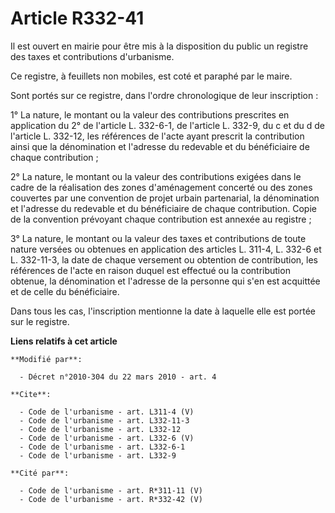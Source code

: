 # Article R332-41

Il est ouvert en mairie pour être mis à la disposition du public un registre des taxes et contributions d'urbanisme. 

Ce registre, à feuillets non mobiles, est coté et paraphé par le maire. 

Sont portés sur ce registre, dans l'ordre chronologique de leur inscription : 

1° La nature, le montant ou la valeur des contributions prescrites en application du 2° de l'article L. 332-6-1, de l'article
L. 332-9, du c et du d de l'article L. 332-12, les références de l'acte ayant prescrit la contribution ainsi que la
dénomination et l'adresse du redevable et du bénéficiaire de chaque contribution ; 

2° La nature, le montant ou la valeur des contributions exigées dans le cadre de la réalisation des zones d'aménagement
concerté ou des zones couvertes par une convention de projet urbain partenarial, la dénomination et l'adresse du redevable et
du bénéficiaire de chaque contribution. Copie de la convention prévoyant chaque contribution est annexée au registre ; 

3° La nature, le montant ou la valeur des taxes et contributions de toute nature versées ou obtenues en application des
articles L. 311-4, L. 332-6 et L. 332-11-3, la date de chaque versement ou obtention de contribution, les références de
l'acte en raison duquel est effectué ou la contribution obtenue, la dénomination et l'adresse de la personne qui s'en est
acquittée et de celle du bénéficiaire. 

Dans tous les cas, l'inscription mentionne la date à laquelle elle est portée sur le registre.

**Liens relatifs à cet article**

	**Modifié par**:

	  - Décret n°2010-304 du 22 mars 2010 - art. 4

	**Cite**:

	  - Code de l'urbanisme - art. L311-4 (V)
	  - Code de l'urbanisme - art. L332-11-3
	  - Code de l'urbanisme - art. L332-12
	  - Code de l'urbanisme - art. L332-6 (V)
	  - Code de l'urbanisme - art. L332-6-1
	  - Code de l'urbanisme - art. L332-9

	**Cité par**:

	  - Code de l'urbanisme - art. R*311-11 (V)
	  - Code de l'urbanisme - art. R*332-42 (V)
